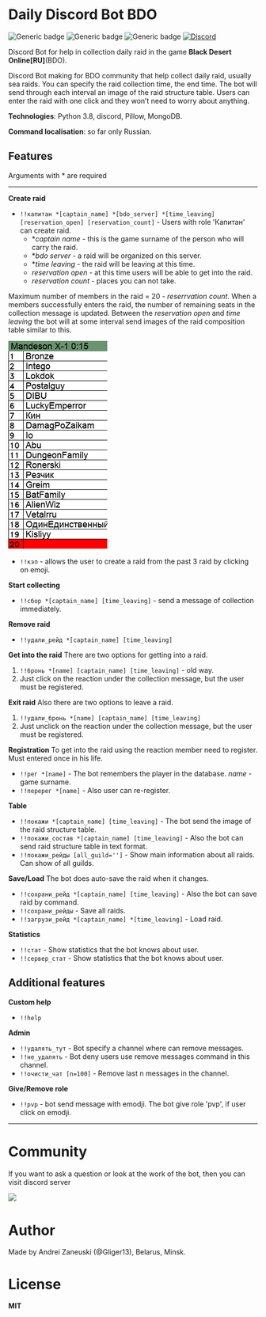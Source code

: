 # Daily Discord Bot BDO
![Generic badge](https://img.shields.io/badge/version-2.0.0-green.svg) ![Generic badge](https://img.shields.io/github/license/Gliger13/bdo_daily_bot) ![Generic badge](https://img.shields.io/badge/python-3.8-blue.svg) [![Discord](https://img.shields.io/discord/669448016591060992)](https://discord.gg/95BgCbt)

Discord Bot for help in collection daily raid in the game **Black Desert Online[RU]**(BDO).

Discord Bot making for BDO community that help collect daily raid, usually sea raids. You can specify the raid collection time, the end time. The bot will send through each interval an image of the raid structure table. Users can enter the raid with one click and they won’t need to worry about anything.

**Technologies**: Python 3.8, discord, Pillow, MongoDB.

**Command localisation**: so far only Russian.

## Features

Arguments with * are required

 -------------------------------

**Create raid**
 - ```!!капитан *[captain_name] *[bdo_server] *[time_leaving] [reservation_open] [reservation_count]``` - Users with role 'Капитан' can create raid.
    - *_captain name_ - this is the game surname of the person who will carry the raid.
    -  *_bdo server_ - a raid will be organized on this server.
    - *_time leaving_ - the raid will be leaving at this time.
    - _reservation open_ - at this time users will be able to get into the raid.
    - _reservation count_ - places you can not take.

Maximum number of members in the raid = 20 - _reserrvation count_. 
When a members successfully enters the raid, the number of remaining seats in the collection message is updated.
Between the _reservation open_ and _time leaving_ the bot will at some interval send images of the raid composition table similar to this.

![alt text](https://github.com/Gliger13/bdo_daily_bot/blob/update_2.0.0/readme_images/raid_example.png?raw=true)

- ```!!кэп``` - allows the user to create a raid from the past 3 raid by clicking on emoji.

**Start collecting**
 - ```!!сбор *[captain_name] [time_leaving]``` - send a message of collection immediately.

**Remove raid**
- ```!!удали_рейд *[captain_name] [time_leaving]```

**Get into the raid**
There are two options for getting into a raid.
1. ```!!бронь *[name] [captain_name] [time_leaving]``` - old way.
2. Just click on the reaction under the collection message, but the user must be registered.

**Exit raid**
Also there are two options to leave a raid.
1. ```!!удали_бронь *[name] [captain_name] [time_leaving]```
2. Just unclick on the reaction under the collection message, but the user must be registered.

**Registration**
To get into the raid using the reaction member need to register. Must entered once in his life.
- ```!!рег *[name]``` - The bot remembers the player in the database. _name_ - game surname.
- ```!!перерег *[name]``` - Also user can re-register.

**Table**
 - ```!!покажи *[captain_name] [time_leaving]``` - The bot send the image of the raid structure table.
 - ```!!покажи_состав *[captain_name] [time_leaving]``` - Also the bot can send raid structure table in text format.
 - ```!!покажи_рейды [all_guild='']``` - Show main information about all raids. Can show of all guilds.

**Save/Load**
The bot does auto-save the raid when it changes.
 - ```!!сохрани_рейд *[captain_name] [time_leaving]``` - Also the bot can save raid by command.
 - ```!!сохрани_рейды``` - Save all raids.
 - ```!!загрузи_рейд *[captain_name] *[time_leaving]``` - Load raid.

**Statistics**
 - ```!!стат``` - Show statistics that the bot knows about user. 
 - ```!!сервер_стат``` - Show statistics that the bot knows about user.

## Additional features

**Custom help**
 - ```!!help```
 
**Admin**
 - ```!!удалять_тут``` - Bot specify a channel where can remove messages.
 - ```!!не_удалять``` - Bot deny users use remove messages command in this channel.
 - ```!!очисти_чат [n=100]``` - Remove last n messages in the channel.

**Give/Remove role**
 - ```!!pvp``` - bot send message with emodji. The bot give role 'pvp', if user click on emodji. 
-----
# Community

If you want to ask a question or look at the work of the bot, then you can visit discord server

<a href="https://discord.gg/95BgCbt">
    <img src="https://discordapp.com/api/guilds/669448016591060992/widget.png?style=banner2">
</a>

# Author

Made by Andrei Zaneuski (@Gliger13), Belarus, Minsk.

# License

**MIT**
